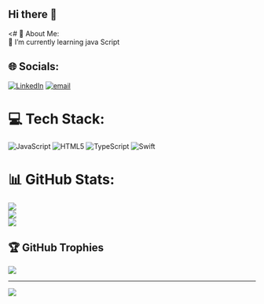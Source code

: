 ## Hi there 👋

<# 💫 About Me:
<br>🌱 I’m currently learning java Script


## 🌐 Socials:
 [![LinkedIn](https://img.shields.io/badge/LinkedIn-%230077B5.svg?logo=linkedin&logoColor=white)](www.linkedin.com/in/tanvi-patel18) [![email](https://img.shields.io/badge/Email-D14836?logo=gmail&logoColor=white)](mailto:tanvip.w.official@gmail.com) 

# 💻 Tech Stack:
![JavaScript](https://img.shields.io/badge/javascript-%23323330.svg?style=for-the-badge&logo=javascript&logoColor=%23F7DF1E) ![HTML5](https://img.shields.io/badge/html5-%23E34F26.svg?style=for-the-badge&logo=html5&logoColor=white) ![TypeScript](https://img.shields.io/badge/typescript-%23007ACC.svg?style=for-the-badge&logo=typescript&logoColor=white) ![Swift](https://img.shields.io/badge/swift-F54A2A?style=for-the-badge&logo=swift&logoColor=white)
# 📊 GitHub Stats:
![](https://github-readme-stats.vercel.app/api?username=tanvii-18&theme=dark&hide_border=false&include_all_commits=false&count_private=false)<br/>
![](https://github-readme-streak-stats.herokuapp.com/?user=tanvii-18&theme=dark&hide_border=false)<br/>
![](https://github-readme-stats.vercel.app/api/top-langs/?username=tanvii-18&theme=dark&hide_border=false&include_all_commits=false&count_private=false&layout=compact)

## 🏆 GitHub Trophies
![](https://github-profile-trophy.vercel.app/?username=tanvii-18&theme=radical&no-frame=false&no-bg=true&margin-w=4)

---
[![](https://visitcount.itsvg.in/api?id=tanvii-18&icon=0&color=0)](https://visitcount.itsvg.in)

